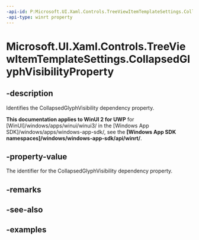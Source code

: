 ```yaml
---
-api-id: P:Microsoft.UI.Xaml.Controls.TreeViewItemTemplateSettings.CollapsedGlyphVisibilityProperty
-api-type: winrt property
---
```

<!-- Property syntax.
public DependencyProperty CollapsedGlyphVisibilityProperty { get; }
-->

# Microsoft.UI.Xaml.Controls.TreeViewItemTemplateSettings.CollapsedGlyphVisibilityProperty


## -description

Identifies the CollapsedGlyphVisibility dependency property.


**This documentation applies to WinUI 2 for UWP** for [WinUI]/windows/apps/winui/winui3/ in the [Windows App SDK]/windows/apps/windows-app-sdk/, see the **[Windows App SDK namespaces]/windows/windows-app-sdk/api/winrt/**.

## -property-value

The identifier for the CollapsedGlyphVisibility dependency property.


## -remarks


## -see-also


## -examples


